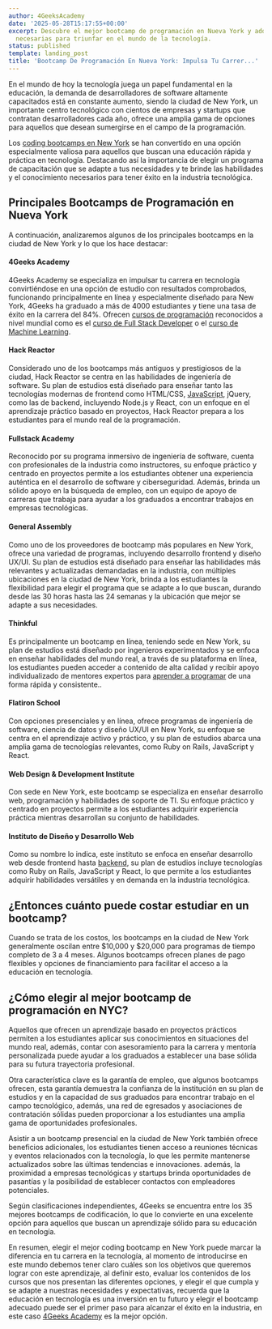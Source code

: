 ```yaml
---
author: 4GeeksAcademy
date: '2025-05-28T15:17:55+00:00'
excerpt: Descubre el mejor bootcamp de programación en Nueva York y adquiere las habilidades
  necesarias para triunfar en el mundo de la tecnología.
status: published
template: landing_post
title: 'Bootcamp De Programación En Nueva York: Impulsa Tu Carrer...'
---
```

En el mundo de hoy la tecnología juega un papel fundamental en la educación, la demanda de desarrolladores de software altamente capacitados está en constante aumento, siendo la ciudad de New York, un importante centro tecnológico con cientos de empresas y startups que contratan desarrolladores cada año, ofrece una amplia gama de opciones para aquellos que desean sumergirse en el campo de la programación. 

Los [coding bootcamps en New York](/es/coding-campus/bootcamp-programacion-nyc) se han convertido en una opción especialmente valiosa para aquellos que buscan una educación rápida y práctica en tecnología. Destacando así la importancia de elegir un programa de capacitación que se adapte a tus necesidades y te brinde las habilidades y el conocimiento necesarios para tener éxito en la industria tecnológica. 

## Principales Bootcamps de Programación en Nueva York

A continuación, analizaremos algunos de los principales bootcamps en la ciudad de New York y lo que los hace destacar:

#### **4Geeks Academy**
4Geeks Academy se especializa en impulsar tu carrera en tecnología convirtiéndose en una opción de estudio con resultados comprobados, funcionando principalmente en línea y especialmente diseñado para New York, 4Geeks ha graduado a más de 4000 estudiantes y tiene una tasa de éxito en la carrera del 84%. Ofrecen [cursos de programación](/desde-cero) reconocidos a nivel mundial como es el [curso de Full Stack Developer](/es/coding-bootcamps/desarrollador-full-stack) o el [curso de Machine Learning](/es/coding-bootcamps/curso-datascience-machine-learning).

#### **Hack Reactor**
Considerado uno de los bootcamps más antiguos y prestigiosos de la ciudad, Hack Reactor se centra en las habilidades de ingeniería de software. Su plan de estudios está diseñado para enseñar tanto las tecnologías modernas de frontend como HTML/CSS, [JavaScript](https://4geeks.com/es/lesson/que-es-javascript-aprende-a-programar-en-javascript), jQuery, como las de backend, incluyendo Node.js y React, con un enfoque en el aprendizaje práctico basado en proyectos, Hack Reactor prepara a los estudiantes para el mundo real de la programación.

#### **Fullstack Academy**
Reconocido por su programa inmersivo de ingeniería de software, cuenta con profesionales de la industria como instructores, su enfoque práctico y centrado en proyectos permite a los estudiantes obtener una experiencia auténtica en el desarrollo de software y ciberseguridad. Además, brinda un sólido apoyo en la búsqueda de empleo, con un equipo de apoyo de carreras que trabaja para ayudar a los graduados a encontrar trabajos en empresas tecnológicas.

#### **General Assembly**
Como uno de los proveedores de bootcamp más populares en New York, ofrece una variedad de programas, incluyendo desarrollo frontend y diseño UX/UI. Su plan de estudios está diseñado para enseñar las habilidades más relevantes y actualizadas demandadas en la industria, con múltiples ubicaciones en la ciudad de New York, brinda a los estudiantes la flexibilidad para elegir el programa que se adapte a lo que buscan, durando desde las 30 horas hasta las 24 semanas y la ubicación que mejor se adapte a sus necesidades.

#### **Thinkful**
Es principalmente un bootcamp en línea, teniendo sede en New York, su plan de estudios está diseñado por ingenieros experimentados y se enfoca en enseñar habilidades del mundo real, a través de su plataforma en línea, los estudiantes pueden acceder a contenido de alta calidad y recibir apoyo individualizado de mentores expertos para [aprender a programar](/es/aprender-a-programar/aprender-a-programar-desde-cero) de una forma rápida y consistente..

#### **Flatiron School**
Con opciones presenciales y en línea, ofrece programas de ingeniería de software, ciencia de datos y diseño UX/UI en New York, su enfoque se centra en el aprendizaje activo y práctico, y su plan de estudios abarca una amplia gama de tecnologías relevantes, como Ruby on Rails, JavaScript y React.

#### **Web Design & Development Institute**
Con sede en New York, este bootcamp se especializa en enseñar desarrollo web, programación y habilidades de soporte de TI. Su enfoque práctico y centrado en proyectos permite a los estudiantes adquirir experiencia práctica mientras desarrollan su conjunto de habilidades.

#### **Instituto de Diseño y Desarrollo Web**
Como su nombre lo indica, este instituto se enfoca en enseñar desarrollo web desde frontend hasta [backend](https://4geeks.com/es/lesson/backend-developer-es), su plan de estudios incluye tecnologías como Ruby on Rails, JavaScript y React, lo que permite a los estudiantes adquirir habilidades versátiles y en demanda en la industria tecnológica.

## ¿Entonces cuánto puede costar estudiar en un bootcamp?

Cuando se trata de los costos, los bootcamps en la ciudad de New York generalmente oscilan entre $10,000 y $20,000 para programas de tiempo completo de 3 a 4 meses. Algunos bootcamps ofrecen planes de pago flexibles y opciones de financiamiento para facilitar el acceso a la educación en tecnología.

## ¿Cómo elegir al mejor bootcamp de programación en NYC? 

Aquellos que ofrecen un aprendizaje basado en proyectos prácticos permiten a los estudiantes aplicar sus conocimientos en situaciones del mundo real, además, contar con asesoramiento para la carrera y mentoría personalizada puede ayudar a los graduados a establecer una base sólida para su futura trayectoria profesional.

Otra característica clave es la garantía de empleo, que algunos bootcamps ofrecen, esta garantía demuestra la confianza de la institución en su plan de estudios y en la capacidad de sus graduados para encontrar trabajo en el campo tecnológico, además, una red de egresados y asociaciones de contratación sólidas pueden proporcionar a los estudiantes una amplia gama de oportunidades profesionales.

Asistir a un bootcamp presencial en la ciudad de New York también ofrece beneficios adicionales, los estudiantes tienen acceso a reuniones técnicas y eventos relacionados con la tecnología, lo que les permite mantenerse actualizados sobre las últimas tendencias e innovaciones. además, la proximidad a empresas tecnológicas y startups brinda oportunidades de pasantías y la posibilidad de establecer contactos con empleadores potenciales.

Según clasificaciones independientes, 4Geeks se encuentra entre los 35 mejores bootcamps de codificación, lo que lo convierte en una excelente opción para aquellos que buscan un aprendizaje sólido para su educación en tecnología.

En resumen, elegir el mejor coding bootcamp en New York puede marcar la diferencia en tu carrera en la tecnología, al momento de introducirse en este mundo debemos tener claro cuáles son los objetivos que queremos lograr con este aprendizaje, al definir esto, evaluar los contenidos de los cursos que nos presentan las diferentes opciones, y elegir el que cumpla y se adapte a nuestras necesidades y expectativas, recuerda que la educación en tecnología es una inversión en tu futuro y elegir el bootcamp adecuado puede ser el primer paso para alcanzar el éxito en la industria, en este caso [4Geeks Academy](/es/inicio) es la mejor opción.
